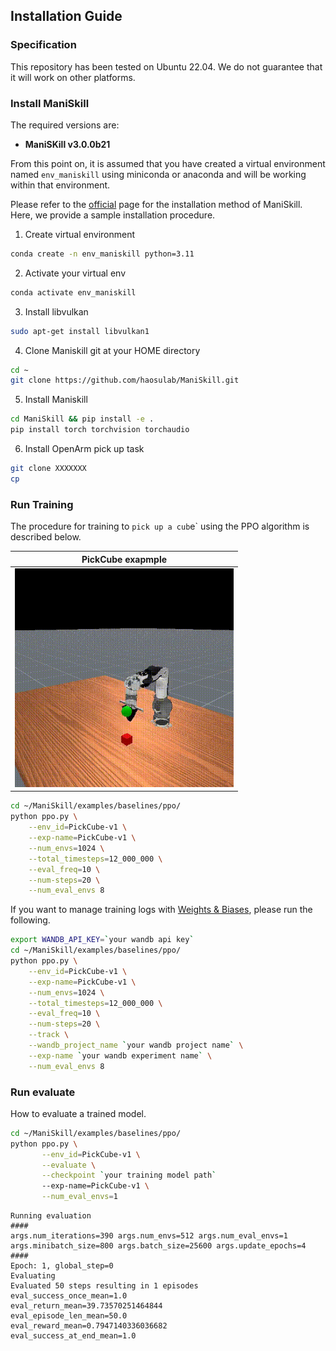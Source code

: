 ## Installation Guide

### Specification
This repository has been tested on Ubuntu 22.04.
We do not guarantee that it will work on other platforms.

### Install ManiSkill
The required versions are:

* **ManiSKill v3.0.0b21**

From this point on, it is assumed that you have created a virtual environment named `env_maniskill` using miniconda or anaconda and will be working within that environment.

Please refer to the [official](https://maniskill.readthedocs.io/en/latest/user_guide/getting_started/installation.html) page for the installation method of ManiSkill.  
Here, we provide a sample installation procedure.

1. Create virtual environment  
```bash
conda create -n env_maniskill python=3.11
```
2. Activate your virtual env
```bash
conda activate env_maniskill
```
3. Install libvulkan
```bash
sudo apt-get install libvulkan1
```
4. Clone Maniskill git at your HOME directory
```bash
cd ~
git clone https://github.com/haosulab/ManiSkill.git
```

5. Install Maniskill
```bash
cd ManiSkill && pip install -e .
pip install torch torchvision torchaudio
```

6. Install OpenArm pick up task
```bash
git clone XXXXXXX
cp
``` 

### Run Training
The procedure for training to `pick up a cub`e` using the PPO algorithm is described below.

| PickCube exapmple |
| :--:|
|<img src="mani_skill/envs/tasks/tabletop/movie/pickup_cube.gif" width=350px> |


```bash
cd ~/ManiSkill/examples/baselines/ppo/
python ppo.py \
	--env_id=PickCube-v1 \
	--exp-name=PickCube-v1 \
	--num_envs=1024 \
	--total_timesteps=12_000_000 \
	--eval_freq=10 \
	--num-steps=20 \
	--num_eval_envs 8
```
If you want to manage training logs with [Weights & Biases](https://wandb.ai/site/), please run the following.
```bash
export WANDB_API_KEY=`your wandb api key`
cd ~/ManiSkill/examples/baselines/ppo/
python ppo.py \
	--env_id=PickCube-v1 \
	--exp-name=PickCube-v1 \
	--num_envs=1024 \
	--total_timesteps=12_000_000 \
	--eval_freq=10 \
	--num-steps=20 \
    --track \
	--wandb_project_name `your wandb project name` \
	--exp-name `your wandb experiment name` \
	--num_eval_envs 8
```


### Run evaluate
How to evaluate a trained model.
```bash
cd ~/ManiSkill/examples/baselines/ppo/
python ppo.py \
       --env_id=PickCube-v1 \
       --evaluate \
       --checkpoint `your training model path`
       --exp-name=PickCube-v1 \
       --num_eval_envs=1
```
```
Running evaluation
####
args.num_iterations=390 args.num_envs=512 args.num_eval_envs=1
args.minibatch_size=800 args.batch_size=25600 args.update_epochs=4
####
Epoch: 1, global_step=0
Evaluating
Evaluated 50 steps resulting in 1 episodes
eval_success_once_mean=1.0
eval_return_mean=39.73570251464844
eval_episode_len_mean=50.0
eval_reward_mean=0.7947140336036682
eval_success_at_end_mean=1.0
```

